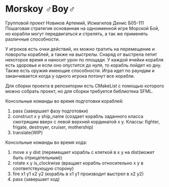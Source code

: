 # Morskoy ♂Boy♂
Групповой проект Новиков Артемий, Исмагилов Денис Б05-111
Пошаговая стратегия основанная на одноименной игре Морской Бой, но корабли могут передвигаться и стрелять, а 
так же применять различные способности.

У игроков есть очки действий, их можно тратить на перемещение и повороты кораблей,
а также на выстрелы. Снаряд от выстрела летит некоторое время и наносит урон по площади.
У каждой ячейки корабля есть здоровье и если оно опустится до нуля, то корабль пойдет ко дну.
Также есть оружия имеющие способности. Игра идет по раундам и заканчивается когда 
у одного игрока потонут все корабли.

Для сборки проекта в репозитории есть CMakeList с помощью которого можно собрать проект, но 
для сборки требуется библиотека SFML.

Консольные команды во время подготовки кораблей:
1. pass (завершает фазу подготовки)
2. сonstruct x y ship_name (создает корабль заданного класса смотрящим вверх с левой верхней кординатой x y. Классы: fighter, frigate, destroyer, cruiser, mothership)
3. translate(WIP)

Консольные команды во время хода:
1. move x y dist (перемещает корабль с клеткой в x y на dist(может быть отрицательным))
2. rotate x y is_clockwise (вращает корабль относительно x y в соответствующую сторону)
3. fire x1 y1 x2 y2 (корабль в x1 y1 производит выстрел в x2 y2)
4. pass (завершает ход)